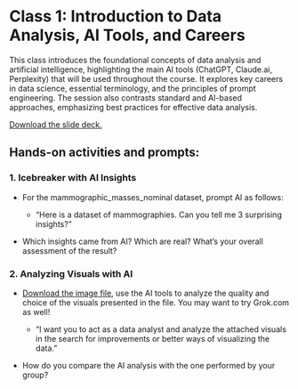 
# Class 1: Introduction to Data Analysis, AI Tools, and Careers

This class introduces the foundational concepts of data analysis and artificial intelligence, highlighting the main AI tools (ChatGPT, Claude.ai, Perplexity) that will be used throughout the course. It explores key careers in data science, essential terminology, and the principles of prompt engineering. The session also contrasts standard and AI-based approaches, emphasizing best practices for effective data analysis.

[Download the slide deck.](./DA2I_Class01_Introduction.pdf)

## Hands-on activities and prompts:

### 1. Icebreaker with AI Insights
- For the mammographic_masses_nominal dataset, prompt AI as follows:

  - “Here is a dataset of mammographies. Can you tell me 3 surprising insights?”

- Which insights came from AI? Which are real? What’s your overall assessment of the result?

### 2. Analyzing Visuals with AI
- [Download the image file](./Class01_FromGoodtoBadPractices_Pictures.png), use the AI tools to analyze the quality and choice of the visuals presented in the file. You may want to try Grok.com as well!

  - “I want you to act as a data analyst and analyze the attached visuals in the search for improvements or better ways of visualizing the data.”

- How do you compare the AI analysis with the one performed by your group?
